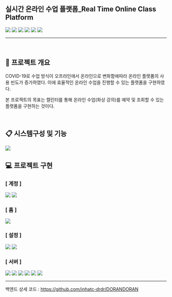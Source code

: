## 실시간 온라인 수업 플랫폼_Real Time Online Class Platform 
<p> 
<img src="https://img.shields.io/badge/Node.js-339933?style=flat-square&logo=Node.js&logoColor=white"/>
<img src="https://img.shields.io/badge/MySQL-4479A1?style=flat-square&logo=MySQL&logoColor=white"/>
<img src="https://img.shields.io/badge/HTML5-E34F26?style=flat-square&logo=HTML5&logoColor=white"/>
<img src="https://img.shields.io/badge/CSS3-1572B6?style=flat-square&logo=CSS3&logoColor=white"/>
<img src="https://img.shields.io/badge/JavaScript-F7DF1E?style=flat-square&logo=JavaScript&logoColor=white"/>
<img src="https://img.shields.io/badge/Bootstrap-7952B3?style=flat-square&logo=Bootstrap&logoColor=white"/>

</p>
<hr><br>

## 📑 프로젝트 개요
COVID-19로 수업 방식이 오프라인에서 온라인으로 변화함에따라 온라인 플랫폼의 사용 빈도가 증가하였다. 이에 효율적인 온라인 수업을 진행할 수 있는 플랫폼을 구현하였다.

본 프로젝트의 목표는 캘린터를 통해 온라인 수업(화상 강의)를 예약 및 조회할 수 있는 플랫폼을 구현하는 것이다.

<br>

## 📋 시스템구성 및 기능
<img src="img/md_menu.png">

<br>

## 💻 프로젝트 구현

### [ 계정 ]
<img src="libs/1.png">
<img src="libs/2.png">
<br>

### [ 홈 ]
<img src="libs/5.png">
<br>

### [ 설정 ]
<img src="libs/3.png">
<img src="libs/4.png">
<Br>

### [ 서버 ]
<img src="libs/6.png">
<img src="libs/7.png">
<img src="libs/10.png">
<img src="libs/11.png">
<img src="libs/12.png">
<img src="libs/13.png">

<hr>

백엔드 상세 코드 : https://github.com/inhatc-drdr/DORANDORAN
